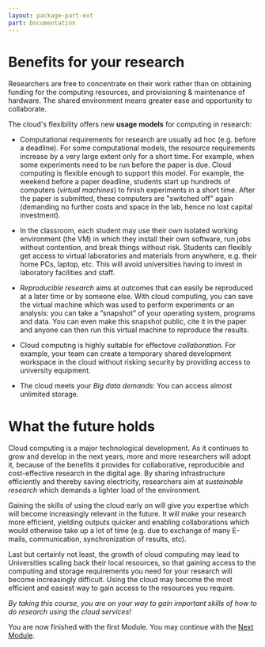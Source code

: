 ```yaml
---
layout: package-part-ext
part: Documentation 
---
```


# Benefits for your research

Researchers are free to concentrate on their work rather than on obtaining funding for the computing resources, and provisioning & maintenance of hardware. The shared environment means greater ease and opportunity to collaborate.

The cloud's flexibility offers new **usage models** for computing in research: 

* Computational requirements for research are usually ad hoc (e.g. before a deadline). For some computational models, the resource requirements increase by a very large extent only for a short time. For example, when some experiments need to be run before the paper is due. Cloud computing is flexible enough to support this model. For example, the weekend before a paper deadline, students start up hundreds of computers (*virtual machines*) to finish experiments in a short time. After the paper is submitted, these computers are "switched off" again (demanding no further costs and space in the lab, hence no lost capital investment). 

* In the classroom, each student may use their own isolated working environment (the VM) in which they install their own software, run jobs without contention, and break things without risk. Students can flexibly get access to virtual laboratories and materials from anywhere, e.g. their home PCs, laptop, etc. This will avoid universities having to invest in laboratory facilities and staff.

* *Reproducible research* aims at outcomes that can easily be reproduced at a later time or by someone else. With cloud computing, you can save the virtual machine which was used to perform experiments or an analysis: you can take a “snapshot” of your operating system, programs and data. You can even make this snapshot public, cite it in the paper and anyone can then run this virtual machine to reproduce the results.

* Cloud computing is highly suitable for effectove *collaboration*. For example, your team can create a temporary shared development workspace in the cloud without risking security by providing access to university equipment.

* The cloud meets your *Big data demands*: You can access almost unlimited storage.

# What the future holds

Cloud computing is a major technological development. As it continues to grow and develop in the next years, more and more researchers will adopt it, because of the benefits it provides for collaborative, reproducible and cost-effective research in the digital age. By sharing infrastructure efficiently and thereby saving electricity, researchers aim at *sustainable research* which demands a lighter load of the environment.

Gaining the skills of using the cloud early on will give you expertise which will become increasingly relevant in the future. It will make your research more efficient, yielding outputs quicker and enabling collaborations which would otherwise take up a lot of time (e.g. due to exchange of many E-mails, communication, synchronization of results, etc).

Last but certainly not least, the growth of cloud computing may lead to Universities scaling back their local resources, so that gaining access to the computing and storage requirements you need for your research will become increasingly difficult. Using the cloud may become the most efficient and easiest way to gain access to the resources you require.

*By taking this course, you are on your way to gain important skills of how to do research using the cloud services!*

You are now finished with the first Module. You may continue with the [Next Module](/package02/).

